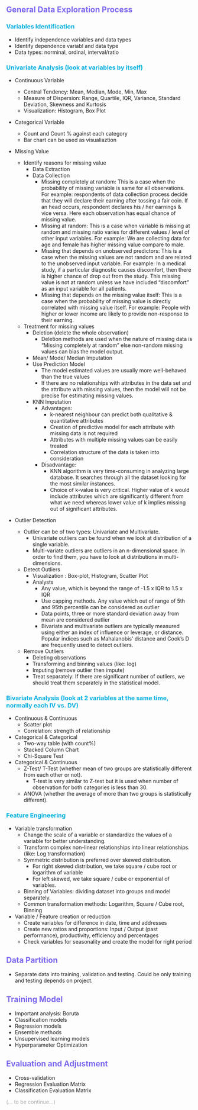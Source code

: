 ## <font color="MediumSlateBlue"> General Data Exploration Process </font>    

### <font color="lighblue"> Variables Identification </font>   
* Identify independence variables and data types
* Identify dependence variabl and data type
* Data types: norminal, ordinal, interval/ratio

### <font color="lighblue"> Univariate Analysis (look at variables by itself) </font>
* Continuous Variable
	* Central Tendency: Mean, Median, Mode, Min, Max  
	* Measure of Dispersion: Range, Quartile, IQR, Variance, Standard Deviation, Skewness and Kurtosis  
	* Visualization: Histogram, Box Plot  

* Categorical Variable  
	* Count and Count % against each category
	* Bar chart can be used as visualiaztion 

* Missing Value
	* Identify reasons for missing value
		* Data Extraction
		* Data Collection
			* Missing completely at random: This is a case when the probability of missing variable is same for all observations. For example: respondents of data collection process decide that they will declare their earning after tossing a fair coin. If an head occurs, respondent declares his / her earnings & vice versa. Here each observation has equal chance of missing value.
			* Missing at random: This is a case when variable is missing at random and missing ratio varies for different values / level of other input variables. For example: We are collecting data for age and female has higher missing value compare to male.
			* Missing that depends on unobserved predictors: This is a case when the missing values are not random and are related to the unobserved input variable. For example: In a medical study, if a particular diagnostic causes discomfort, then there is higher chance of drop out from the study. This missing value is not at random unless we have included “discomfort” as an input variable for all patients.
			* Missing that depends on the missing value itself: This is a case when the probability of missing value is directly correlated with missing value itself. For example: People with higher or lower income are likely to provide non-response to their earning.
	* Treatment for missing values
		* Deletion (delete the whole observation)
			* Deletion methods are used when the nature of missing data is “Missing completely at random” else non-random missing values can bias the model output.
		* Mean/ Mode/ Median Imputation
		* Use Prediction Model
			* The model estimated values are usually more well-behaved than the true values
			* If there are no relationships with attributes in the data set and the attribute with missing values, then the model will not be precise for estimating missing values.
		* KNN Imputation
			* Advantages: 
				* k-nearest neighbour can predict both qualitative & quantitative attributes
				* Creation of predictive model for each attribute with missing data is not required
				* Attributes with multiple missing values can be easily treated
				* Correlation structure of the data is taken into consideration
			* Disadvantage:
				* KNN algorithm is very time-consuming in analyzing large database. It searches through all the dataset looking for the most similar instances.
				* Choice of k-value is very critical. Higher value of k would include attributes which are significantly different from what we need whereas lower value of k implies missing out of significant attributes.

* Outlier Detection
	* Outlier can be of two types: Univariate and Multivariate.
		* Univariate outliers can be found when we look at distribution of a single variable. 
		* Multi-variate outliers are outliers in an n-dimensional space. In order to find them, you have to look at distributions in multi-dimensions.
	* Detect Outliers
		* Visualization : Box-plot, Histogram, Scatter Plot
		* Analysts
			* Any value, which is beyond the range of -1.5 x IQR to 1.5 x IQR
			* Use capping methods. Any value which out of range of 5th and 95th percentile can be considered as outlier
			* Data points, three or more standard deviation away from mean are considered outlier
			* Bivariate and multivariate outliers are typically measured using either an index of influence or leverage, or distance. Popular indices such as Mahalanobis’ distance and Cook’s D are frequently used to detect outliers.
	* Remove Outliers
		* Deleting observations
		* Transforming and binning values (like: log)
		* Imputing (remove outlier then impute)
		* Treat separately: If there are significant number of outliers, we should treat them separately in the statistical model.

### <font color="lighblue"> Bivariate Analysis (look at 2 variables at the same time, normally each IV vs. DV) </font>
* Continuous & Continuous
	* Scatter plot
	* Correlation: strength of relationship
* Categorical & Categorical
	* Two-way table (with count%)
	* Stacked Column Chart
	* Chi-Square Test
* Categorical & Continuous
	* Z-Test/ T-Test (whether mean of two groups are statistically different from each other or not). 
		* T-test is very similar to Z-test but it is used when number of observation for both categories is less than 30.
	* ANOVA (whether the average of more than two groups is statistically different).

### <font color="lighblue"> Feature Engineering </font>
* Variable transformation
	* Change the scale of a variable or standardize the values of a variable for better understanding.
	* Transform complex non-linear relationships into linear relationships. (like: Log transformation)
	* Symmetric distribution is preferred over skewed distribution.
		* For right skewed distribution, we take square / cube root or logarithm of variable
		* For left skewed, we take square / cube or exponential of variables.
	* Binning of Variables: dividing dataset into groups and model separately.
	* Common transformation methods: Logarithm, Square / Cube root, Binning
* Variable / Feature creation or reduction
	* Create variables for difference in date, time and addresses
	* Create new ratios and proportions: Input / Output (past performance), productivity, efficiency and percentages
	* Check variables for seasonality and create the model for right period

## <font color="MediumSlateBlue"> Data Partition </font> 
* Separate data into training, validation and testing. Could be only training and testing depends on project. 

## <font color="MediumSlateBlue"> Training Model </font>
* Important analysis:  Boruta
* Classification models
* Regression models
* Ensemble methods
* Unsupervised learning models
* Hyperparameter Optimization

## <font color="MediumSlateBlue"> Evaluation and Adjustment </font>
* Cross-validation
* Regression Evaluation Matrix
* Classification Evaluation Matrix    

<font color="DarkGray"> (... to be continue...) </font> 